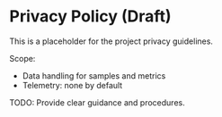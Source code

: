 # Privacy Policy (Draft)

This is a placeholder for the project privacy guidelines.

Scope:

- Data handling for samples and metrics
- Telemetry: none by default

TODO: Provide clear guidance and procedures.
